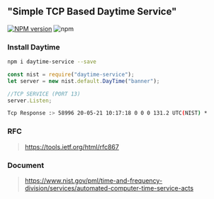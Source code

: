 ## "Simple TCP Based Daytime Service"
[![NPM version][npm-image]][npm-url]
![npm](https://img.shields.io/npm/dt/daytime-service)

### Install Daytime
```bash
npm i daytime-service --save
```

```js
const nist = require("daytime-service");
let server = new nist.default.DayTime("banner");

//TCP SERVICE (PORT 13)
server.Listen;
```

```bash
Tcp Response :> 58996 20-05-21 10:17:18 0 0 0 131.2 UTC(NIST) *
```

### RFC
> https://tools.ietf.org/html/rfc867
### Document
> https://www.nist.gov/pml/time-and-frequency-division/services/automated-computer-time-service-acts

   [npm-image]: https://img.shields.io/npm/v/daytime-service.svg?style=flat 
   [npm-url]: https://npmjs.org/package/daytime-service 
